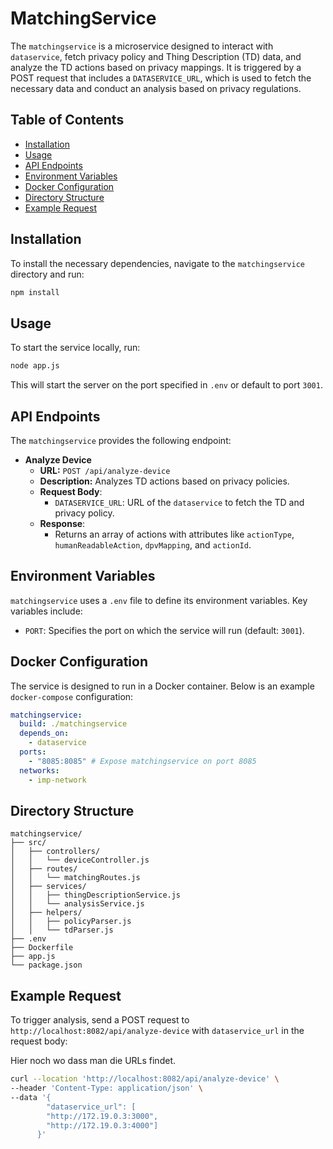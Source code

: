 
# MatchingService

The `matchingservice` is a microservice designed to interact with `dataservice`, fetch privacy policy and Thing Description (TD) data, and analyze the TD actions based on privacy mappings. It is triggered by a POST request that includes a `DATASERVICE_URL`, which is used to fetch the necessary data and conduct an analysis based on privacy regulations.

## Table of Contents
- [Installation](#installation)
- [Usage](#usage)
- [API Endpoints](#api-endpoints)
- [Environment Variables](#environment-variables)
- [Docker Configuration](#docker-configuration)
- [Directory Structure](#directory-structure)
- [Example Request](#example-request)

## Installation

To install the necessary dependencies, navigate to the `matchingservice` directory and run:

```bash
npm install
```

## Usage

To start the service locally, run:

```bash
node app.js
```

This will start the server on the port specified in `.env` or default to port `3001`.

## API Endpoints

The `matchingservice` provides the following endpoint:

- **Analyze Device**
    - **URL:** `POST /api/analyze-device`
    - **Description:** Analyzes TD actions based on privacy policies.
    - **Request Body**:
        - `DATASERVICE_URL`: URL of the `dataservice` to fetch the TD and privacy policy.
    - **Response**:
        - Returns an array of actions with attributes like `actionType`, `humanReadableAction`, `dpvMapping`, and `actionId`.

## Environment Variables

`matchingservice` uses a `.env` file to define its environment variables. Key variables include:

- `PORT`: Specifies the port on which the service will run (default: `3001`).

## Docker Configuration

The service is designed to run in a Docker container. Below is an example `docker-compose` configuration:

```yaml
matchingservice:
  build: ./matchingservice
  depends_on:
    - dataservice
  ports:
    - "8085:8085" # Expose matchingservice on port 8085
  networks:
    - imp-network
```

## Directory Structure

```plaintext
matchingservice/
├── src/
│   ├── controllers/
│   │   └── deviceController.js
│   ├── routes/
│   │   └── matchingRoutes.js
│   ├── services/
│   │   ├── thingDescriptionService.js
│   │   └── analysisService.js
│   ├── helpers/
│   │   ├── policyParser.js
│   │   └── tdParser.js
├── .env
├── Dockerfile
├── app.js
└── package.json
```

## Example Request

To trigger analysis, send a POST request to `http://localhost:8082/api/analyze-device` with `dataservice_url` in the request body:

Hier noch wo dass man die URLs findet.

```bash
curl --location 'http://localhost:8082/api/analyze-device' \
--header 'Content-Type: application/json' \
--data '{
        "dataservice_url": [
        "http://172.19.0.3:3000",
        "http://172.19.0.3:4000"]
      }'
```

